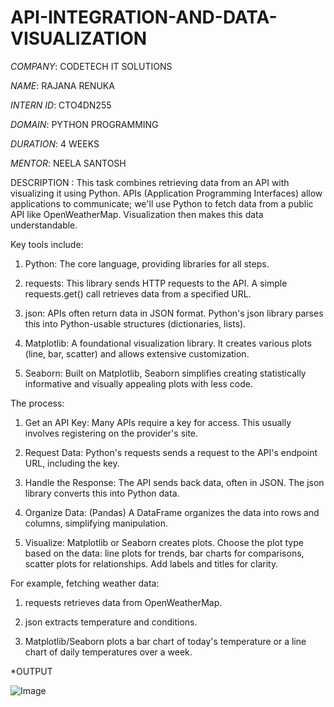 # API-INTEGRATION-AND-DATA-VISUALIZATION

*COMPANY*: CODETECH IT SOLUTIONS

*NAME*: RAJANA RENUKA

*INTERN ID*: CTO4DN255

*DOMAIN*: PYTHON PROGRAMMING

*DURATION*: 4 WEEKS

*MENTOR*: NEELA SANTOSH

DESCRIPTION : 
This task combines retrieving data from an API with visualizing it using Python. APIs (Application Programming Interfaces) allow applications to communicate; we'll use Python to fetch data from a public API like OpenWeatherMap. Visualization then makes this data understandable.

Key tools include:

1) Python: The core language, providing libraries for all steps.

2) requests: This library sends HTTP requests to the API. A simple requests.get() call retrieves data from a specified URL.

3) json: APIs often return data in JSON format. Python's json library parses this into Python-usable structures (dictionaries, lists).

4) Matplotlib: A foundational visualization library. It creates various plots (line, bar, scatter) and allows extensive customization.

5) Seaborn: Built on Matplotlib, Seaborn simplifies creating statistically informative and visually appealing plots with less code.

The process:

1) Get an API Key: Many APIs require a key for access. This usually involves registering on the 
   provider's site.

2) Request Data: Python's requests sends a request to the API's endpoint URL, including the key.

3) Handle the Response: The API sends back data, often in JSON. The json library converts this 
   into Python data.

4) Organize Data: (Pandas) A DataFrame organizes the data into rows and columns, simplifying 
   manipulation.

5) Visualize: Matplotlib or Seaborn creates plots. Choose the plot type based on the data: line 
   plots for trends, bar charts for comparisons, scatter plots for relationships. Add labels and 
   titles for clarity.

For example, fetching weather data:

1) requests retrieves data from OpenWeatherMap.

2) json extracts temperature and conditions.

3) Matplotlib/Seaborn plots a bar chart of today's temperature or a line chart of daily 
   temperatures over a week.

*OUTPUT

![Image](https://github.com/user-attachments/assets/78d45183-207f-4586-8434-edfe4dd7c43f)
